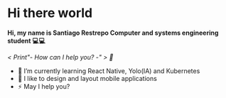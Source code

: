 # Hi there world  
 
**Hi, my name is Santiago Restrepo Computer and systems engineering student :computer::computer:**

*< Print"- How can I help you? -" >  :wave:*

- 🌱 I’m currently learning React Native, Yolo(IA) and Kubernetes 
- 📏 I like to design and layout mobile applications
- ⚡ May I help you?
